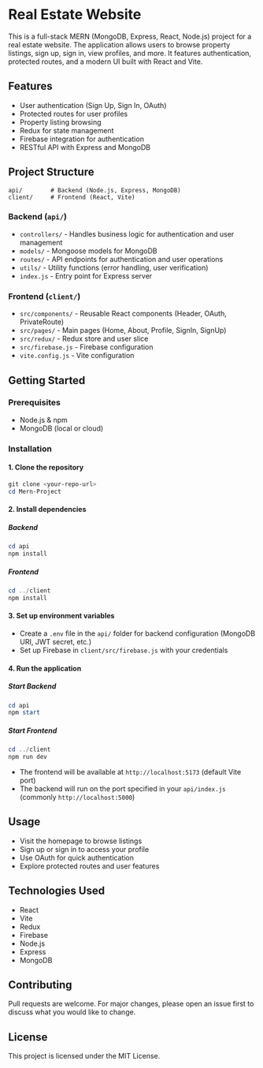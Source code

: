 # Real Estate Website

This is a full-stack MERN (MongoDB, Express, React, Node.js) project for a real estate website. The application allows users to browse property listings, sign up, sign in, view profiles, and more. It features authentication, protected routes, and a modern UI built with React and Vite.

## Features

- User authentication (Sign Up, Sign In, OAuth)
- Protected routes for user profiles
- Property listing browsing
- Redux for state management
- Firebase integration for authentication
- RESTful API with Express and MongoDB

## Project Structure

```
api/        # Backend (Node.js, Express, MongoDB)
client/     # Frontend (React, Vite)
```

### Backend (`api/`)

- `controllers/` - Handles business logic for authentication and user management
- `models/` - Mongoose models for MongoDB
- `routes/` - API endpoints for authentication and user operations
- `utils/` - Utility functions (error handling, user verification)
- `index.js` - Entry point for Express server

### Frontend (`client/`)

- `src/components/` - Reusable React components (Header, OAuth, PrivateRoute)
- `src/pages/` - Main pages (Home, About, Profile, SignIn, SignUp)
- `src/redux/` - Redux store and user slice
- `src/firebase.js` - Firebase configuration
- `vite.config.js` - Vite configuration

## Getting Started

### Prerequisites

- Node.js & npm
- MongoDB (local or cloud)

### Installation

#### 1. Clone the repository

```powershell
git clone <your-repo-url>
cd Mern-Project
```

#### 2. Install dependencies

##### Backend

```powershell
cd api
npm install
```

##### Frontend

```powershell
cd ../client
npm install
```

#### 3. Set up environment variables

- Create a `.env` file in the `api/` folder for backend configuration (MongoDB URI, JWT secret, etc.)
- Set up Firebase in `client/src/firebase.js` with your credentials

#### 4. Run the application

##### Start Backend

```powershell
cd api
npm start
```

##### Start Frontend

```powershell
cd ../client
npm run dev
```

- The frontend will be available at `http://localhost:5173` (default Vite port)
- The backend will run on the port specified in your `api/index.js` (commonly `http://localhost:5000`)

## Usage

- Visit the homepage to browse listings
- Sign up or sign in to access your profile
- Use OAuth for quick authentication
- Explore protected routes and user features

## Technologies Used

- React
- Vite
- Redux
- Firebase
- Node.js
- Express
- MongoDB

## Contributing

Pull requests are welcome. For major changes, please open an issue first to discuss what you would like to change.

## License

This project is licensed under the MIT License.
